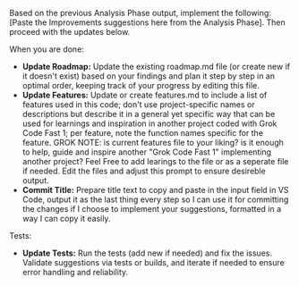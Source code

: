Based on the previous Analysis Phase output, implement the following: [Paste the Improvements suggestions here from the Analysis Phase]. Then proceed with the updates below.

When you are done:
- **Update Roadmap:** Update the existing roadmap.md file (or create new if it doesn't exist) based on your findings and plan it step by step in an optimal order, keeping track of your progress by editing this file.
- **Update Features:** Update or create features.md to include a list of features used in this code; don't use project-specific names or descriptions but describe it in a general yet specific way that can be used for learnings and inspiration in another project coded with Grok Code Fast 1; per feature, note the function names specific for the feature.
GROK NOTE: is current features file to your liking? is it enough to help, guide and inspire another "Grok Code Fast 1" implementing another project? Feel Free to add learings to the file or as a seperate file if needed. Edit the files and adjust this prompt to ensure desireble output.
- **Commit Title:** Prepare title text to copy and paste in the input field in VS Code, output it as the last thing every step so I can use it for committing the changes if I choose to implement your suggestions, formatted in a way I can copy it easily.

Tests:
- **Update Tests:** Run the tests (add new if needed) and fix the issues. Validate suggestions via tests or builds, and iterate if needed to ensure error handling and reliability.